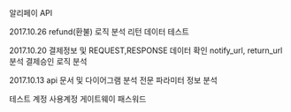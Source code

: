 알리페이 API

2017.10.26
refund(환불) 로직 분석 
리턴 데이터 테스트

2017.10.20
결제정보 및 REQUEST,RESPONSE 데이터 확인
notify_url, return_url분석 
결제승인 로직 분석

2017.10.13
api 문서 및 다이어그램 분석
전문  파라미터 정보 분석

테스트 계정
사용계정
게이트웨이
패스워드

